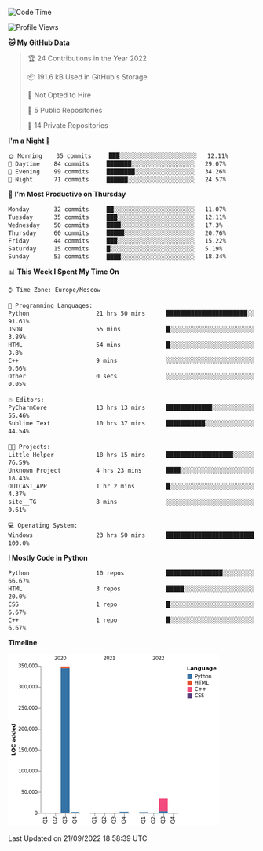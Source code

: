 <!--START_SECTION:waka-->
![Code Time](http://img.shields.io/badge/Code%20Time-20%20hrs%2049%20mins-blue)

![Profile Views](http://img.shields.io/badge/Profile%20Views-183-blue)

**🐱 My GitHub Data** 

> 🏆 24 Contributions in the Year 2022
 > 
> 📦 191.6 kB Used in GitHub's Storage 
 > 
> 🚫 Not Opted to Hire
 > 
> 📜 5 Public Repositories 
 > 
> 🔑 14 Private Repositories  
 > 
**I'm a Night 🦉** 

```text
🌞 Morning    35 commits     ███░░░░░░░░░░░░░░░░░░░░░░   12.11% 
🌆 Daytime    84 commits     ███████░░░░░░░░░░░░░░░░░░   29.07% 
🌃 Evening    99 commits     ████████░░░░░░░░░░░░░░░░░   34.26% 
🌙 Night      71 commits     ██████░░░░░░░░░░░░░░░░░░░   24.57%

```
📅 **I'm Most Productive on Thursday** 

```text
Monday       32 commits     ██░░░░░░░░░░░░░░░░░░░░░░░   11.07% 
Tuesday      35 commits     ███░░░░░░░░░░░░░░░░░░░░░░   12.11% 
Wednesday    50 commits     ████░░░░░░░░░░░░░░░░░░░░░   17.3% 
Thursday     60 commits     █████░░░░░░░░░░░░░░░░░░░░   20.76% 
Friday       44 commits     ███░░░░░░░░░░░░░░░░░░░░░░   15.22% 
Saturday     15 commits     █░░░░░░░░░░░░░░░░░░░░░░░░   5.19% 
Sunday       53 commits     ████░░░░░░░░░░░░░░░░░░░░░   18.34%

```


📊 **This Week I Spent My Time On** 

```text
⌚︎ Time Zone: Europe/Moscow

💬 Programming Languages: 
Python                   21 hrs 50 mins      ███████████████████████░░   91.61% 
JSON                     55 mins             █░░░░░░░░░░░░░░░░░░░░░░░░   3.89% 
HTML                     54 mins             █░░░░░░░░░░░░░░░░░░░░░░░░   3.8% 
C++                      9 mins              ░░░░░░░░░░░░░░░░░░░░░░░░░   0.66% 
Other                    0 secs              ░░░░░░░░░░░░░░░░░░░░░░░░░   0.05%

🔥 Editors: 
PyCharmCore              13 hrs 13 mins      █████████████░░░░░░░░░░░░   55.46% 
Sublime Text             10 hrs 37 mins      ███████████░░░░░░░░░░░░░░   44.54%

🐱‍💻 Projects: 
Little_Helper            18 hrs 15 mins      ███████████████████░░░░░░   76.59% 
Unknown Project          4 hrs 23 mins       ████░░░░░░░░░░░░░░░░░░░░░   18.43% 
OUTCAST_APP              1 hr 2 mins         █░░░░░░░░░░░░░░░░░░░░░░░░   4.37% 
site__TG                 8 mins              ░░░░░░░░░░░░░░░░░░░░░░░░░   0.61%

💻 Operating System: 
Windows                  23 hrs 50 mins      █████████████████████████   100.0%

```

**I Mostly Code in Python** 

```text
Python                   10 repos            ████████████████░░░░░░░░░   66.67% 
HTML                     3 repos             █████░░░░░░░░░░░░░░░░░░░░   20.0% 
CSS                      1 repo              █░░░░░░░░░░░░░░░░░░░░░░░░   6.67% 
C++                      1 repo              █░░░░░░░░░░░░░░░░░░░░░░░░   6.67%

```


**Timeline**

![Chart not found](https://raw.githubusercontent.com/Delitel-WEB/Delitel-WEB/main/charts/bar_graph.png) 


 Last Updated on 21/09/2022 18:58:39 UTC
<!--END_SECTION:waka-->

